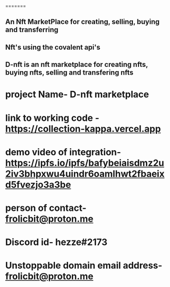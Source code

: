 


=======
## An Nft MarketPlace for creating, selling, buying and transferring 
## Nft's using the covalent api's


## D-nft is an nft marketplace for creating nfts, buying nfts, selling and transfering nfts 

# project Name- D-nft marketplace
# link to working code - https://collection-kappa.vercel.app
# demo video of integration- https://ipfs.io/ipfs/bafybeiaisdmz2u2iv3bhpxwu4uindr6oamlhwt2fbaeixd5fvezjo3a3be
# person of contact- frolicbit@proton.me
# Discord id- hezze#2173
# Unstoppable domain email address- frolicbit@proton.me

